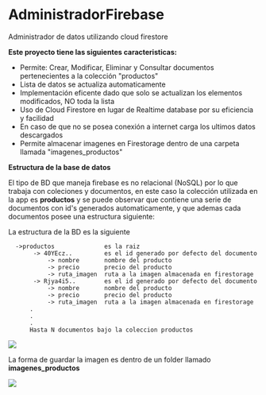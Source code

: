 # AdministradorFirebase
Administrador de datos utilizando cloud firestore


<b>Este proyecto tiene las siguientes caracteristicas: </b>

* Permite: Crear, Modificar, Eliminar y Consultar documentos pertenecientes a la colección "productos"
* Lista de datos se actualiza automaticamente
* Implementación eficente dado que solo se actualizan los elementos modificados, NO toda la lista 
* Uso de Cloud Firestore en lugar de Realtime database por su eficiencia y facilidad
* En caso de que no se posea conexión a internet carga los ultimos datos descargados
* Permite almacenar imagenes en Firestorage dentro de una carpeta llamada "imagenes_productos"

<b>Estructura de la base de datos</b>

El tipo de BD que maneja firebase es no relacional (NoSQL) por lo que trabaja con coleciones y documentos, en este caso la colección utilizada en la app es <b>productos</b> y se puede observar que contiene una serie de documentos con id's generados automaticamente, y que ademas cada documentos posee una estructura siguiente:

La estructura de la BD es la siguiente

     
      ->productos              es la raiz
           -> 40YEcz..         es el id generado por defecto del documento
               -> nombre       nombre del producto
               -> precio       precio del producto
               -> ruta_imagen  ruta a la imagen almacenada en firestorage
           -> Rjya4i5..        es el id generado por defecto del documento
               -> nombre       nombre del producto
               -> precio       precio del producto
               -> ruta_imagen  ruta a la imagen almacenada en firestorage
          .
          .
          .
          Hasta N documentos bajo la coleccion productos
          

<img src="https://github.com/jonathancplusplus/AdministradorFirebase/blob/master/capturas/cloud_firestore.png" >


La forma de guardar la imagen es dentro de un folder llamado <b>imagenes_productos</b>

<img src="https://github.com/jonathancplusplus/AdministradorFirebase/blob/master/capturas/storage.png" >
